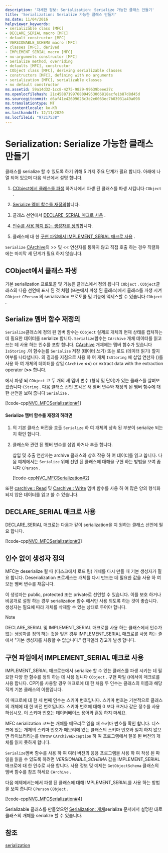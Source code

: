 ```yaml
---
description: '자세한 정보: Serialization: Serialize 가능한 클래스 만들기'
title: 'Serialization: Serialize 가능한 클래스 만들기'
ms.date: 11/04/2016
helpviewer_keywords:
- serializable class [MFC]
- DECLARE_SERIAL macro [MFC]
- default constructor [MFC]
- VERSIONABLE_SCHEMA macro [MFC]
- classes [MFC], derived
- IMPLEMENT_SERIAL macro [MFC]
- no-arguments constructor [MFC]
- Serialize method, overriding
- defaults [MFC], constructor
- CObject class [MFC], deriving serializable classes
- constructors [MFC], defining with no arguments
- serialization [MFC], serializable classes
- no default constructor
ms.assetid: 59a14d32-1cc8-4275-9829-99639beee27c
ms.openlocfilehash: 21c45887199768094953066818acfe1b87d8d45d
ms.sourcegitcommit: d6af41e42699628c3e2e6063ec7b03931a49a098
ms.translationtype: MT
ms.contentlocale: ko-KR
ms.lasthandoff: 12/11/2020
ms.locfileid: "97217538"
---
```

# <a name="serialization-making-a-serializable-class"></a>Serialization: Serialize 가능한 클래스 만들기

클래스를 serialize 할 수 있도록 하기 위해 5 가지 주요 단계가 필요 합니다. 아래에 나열 되어 있으며 다음 섹션에서 설명 합니다.

1. [CObject에서 클래스를 파생](#_core_deriving_your_class_from_cobject) 하거나에서 파생 된 클래스를 파생 시킵니다 `CObject` .

1. [Serialize 멤버 함수를 재정의](#_core_overriding_the_serialize_member_function)합니다.

1. 클래스 선언에서 [DECLARE_SERIAL 매크로 사용](#_core_using_the_declare_serial_macro) .

1. [인수를 사용 하지 않는 생성자를 정의](#_core_defining_a_constructor_with_no_arguments)합니다.

1. 클래스에 대 한 [구현 파일에서 IMPLEMENT_SERIAL 매크로 사용](#_core_using_the_implement_serial_macro_in_the_implementation_file) .

`Serialize` [CArchive](../mfc/reference/carchive-class.md)의 >> 및 << 연산자를 통하지 않고 직접 호출 하는 경우 직렬화에는 마지막 세 단계가 필요 하지 않습니다.

## <a name="deriving-your-class-from-cobject"></a><a name="_core_deriving_your_class_from_cobject"></a> CObject에서 클래스 파생

기본 serialization 프로토콜 및 기능은 클래스에서 정의 됩니다 `CObject` . `CObject`클래스의 다음 선언에 표시 된 것 처럼 (또는에서 파생 된 클래스)에서 클래스를 파생 시켜 `CObject` `CPerson` 의 serialization 프로토콜 및 기능에 액세스할 수 있습니다 `CObject` .

## <a name="overriding-the-serialize-member-function"></a><a name="_core_overriding_the_serialize_member_function"></a> Serialize 멤버 함수 재정의

`Serialize`클래스에 정의 된 멤버 함수는 `CObject` 실제로 개체의 현재 상태를 캡처하는 데 필요한 데이터를 serialize 합니다. `Serialize`함수는 `CArchive` 개체 데이터를 읽고 쓰는 데 사용 하는 인수를 포함 합니다. [CArchive](../mfc/reference/carchive-class.md) 개체에는 멤버 함수가 있습니다 `IsStoring` .이 함수는를 `Serialize` 저장 (데이터 쓰기) 또는 로드 (데이터 읽기) 할지 여부를 나타냅니다. 의 결과를 지침으로 사용 하 여 개체 `IsStoring` 에 삽입 연산자 ()를 사용 하 여 개체의 데이터를 삽입 `CArchive` **<\<**) or extract data with the extraction operator (**>>** 합니다.

에서 파생 되 `CObject` 고 두 개의 새 멤버 변수 (형식 및 단어)가 있는 클래스를 살펴보겠습니다 `CString` .  다음 클래스 선언 조각은 새 멤버 변수와 재정의 된 멤버 함수에 대 한 선언을 보여 줍니다 `Serialize` .

[!code-cpp[NVC_MFCSerialization#1](../mfc/codesnippet/cpp/serialization-making-a-serializable-class_1.h)]

#### <a name="to-override-the-serialize-member-function"></a>Serialize 멤버 함수를 재정의 하려면

1. 의 기본 클래스 버전을 호출 `Serialize` 하 여 개체의 상속 된 부분이 serialize 되는지 확인 합니다.

1. 클래스와 관련 된 멤버 변수를 삽입 하거나 추출 합니다.

   삽입 및 추출 연산자는 archive 클래스와 상호 작용 하 여 데이터를 읽고 씁니다. 다음 예제에서는 `Serialize` 위에 선언 된 클래스에 대해을 구현 하는 방법을 보여 줍니다 `CPerson` .

   [!code-cpp[NVC_MFCSerialization#2](../mfc/codesnippet/cpp/serialization-making-a-serializable-class_2.cpp)]

또한 [carchive:: Read](../mfc/reference/carchive-class.md#read) 및 [Carchive:: Write](../mfc/reference/carchive-class.md#write) 멤버 함수를 사용 하 여 많은 양의 형식화 되지 않은 데이터를 읽고 쓸 수 있습니다.

## <a name="using-the-declare_serial-macro"></a><a name="_core_using_the_declare_serial_macro"></a> DECLARE_SERIAL 매크로 사용

DECLARE_SERIAL 매크로는 다음과 같이 serialization을 지 원하는 클래스 선언에 필요 합니다.

[!code-cpp[NVC_MFCSerialization#3](../mfc/codesnippet/cpp/serialization-making-a-serializable-class_3.h)]

## <a name="defining-a-constructor-with-no-arguments"></a><a name="_core_defining_a_constructor_with_no_arguments"></a> 인수 없이 생성자 정의

MFC는 deserialize 될 때 (디스크에서 로드 됨) 개체를 다시 만들 때 기본 생성자가 필요 합니다. Deserialization 프로세스는 개체를 다시 만드는 데 필요한 값을 사용 하 여 모든 멤버 변수를 채웁니다.

이 생성자는 public, protected 또는 private로 선언할 수 있습니다. 이를 보호 하거나 비공개로 설정 하는 경우 serialization 함수 에서만 사용 되도록 하는 것이 좋습니다. 생성자는 필요에 따라 개체를 삭제할 수 있는 상태로 두어야 합니다.

> [!NOTE]
> DECLARE_SERIAL 및 IMPLEMENT_SERIAL 매크로를 사용 하는 클래스에서 인수가 없는 생성자를 정의 하는 것을 잊은 경우 IMPLEMENT_SERIAL 매크로를 사용 하는 줄에서 "기본 생성자를 사용할 수 없습니다." 컴파일러 경고가 발생 합니다.

## <a name="using-the-implement_serial-macro-in-the-implementation-file"></a><a name="_core_using_the_implement_serial_macro_in_the_implementation_file"></a> 구현 파일에서 IMPLEMENT_SERIAL 매크로 사용

IMPLEMENT_SERIAL 매크로는에서 serialize 할 수 있는 클래스를 파생 시키는 데 필요한 다양 한 함수를 정의 하는 데 사용 됩니다 `CObject` . 구현 파일 ()에서이 매크로를 사용 합니다. CPP)를 사용할 경우 매크로에 대 한 처음 두 인수는 클래스의 이름과 해당 직계 기본 클래스의 이름입니다.

이 매크로에 대 한 세 번째 인수는 스키마 번호입니다. 스키마 번호는 기본적으로 클래스의 개체에 대 한 버전 번호입니다. 스키마 번호에 대해 0 보다 크거나 같은 정수를 사용 하십시오. 이 스키마 번호는 데이터베이스 용어와 혼동 하지 마세요.

MFC serialization 코드는 개체를 메모리로 읽을 때 스키마 번호를 확인 합니다. 디스크에 있는 개체의 스키마 번호가 메모리에 있는 클래스의 스키마 번호와 일치 하지 않으면 라이브러리는를 throw `CArchiveException` 하 여 프로그램에서 잘못 된 버전의 개체를 읽지 못하게 합니다.

`Serialize`멤버 함수를 사용 하 여 여러 버전의 응용 프로그램을 사용 하 여 작성 된 파일을 읽을 수 있도록 하려면 *VERSIONABLE_SCHEMA* 값을 IMPLEMENT_SERIAL 매크로에 대 한 인수로 사용 합니다. 사용 정보 및 예제는 `GetObjectSchema` 클래스의 멤버 함수를 참조 하세요 `CArchive` .

다음 예제에서는에서 파생 된 클래스에 대해 IMPLEMENT_SERIAL를 사용 하는 방법을 보여 줍니다 `CPerson` `CObject` .

[!code-cpp[NVC_MFCSerialization#4](../mfc/codesnippet/cpp/serialization-making-a-serializable-class_4.cpp)]

Serializable 클래스를 만들었으면 [Serialization: 개체](../mfc/serialization-serializing-an-object.md)serialize 문서에서 설명한 대로 클래스의 개체를 serialize 할 수 있습니다.

## <a name="see-also"></a>참조

[serialization](../mfc/serialization-in-mfc.md)

